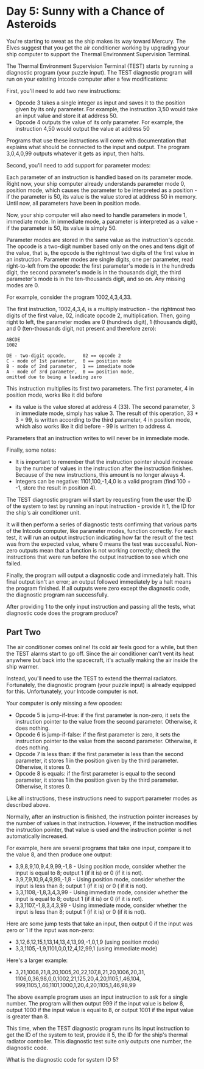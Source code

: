 # Day 5: Sunny with a Chance of Asteroids

You're starting to sweat as the ship makes its way toward Mercury. The Elves suggest that you get the air conditioner
working by upgrading your ship computer to support the Thermal Environment Supervision Terminal.

The Thermal Environment Supervision Terminal (TEST) starts by running a diagnostic program (your puzzle input). The TEST
diagnostic program will run on your existing Intcode computer after a few modifications:

First, you'll need to add two new instructions:

- Opcode 3 takes a single integer as input and saves it to the position given by its only parameter. For example, the
  instruction 3,50 would take an input value and store it at address 50.
- Opcode 4 outputs the value of its only parameter. For example, the instruction 4,50 would output the value at address
  50

Programs that use these instructions will come with documentation that explains what should be connected to the input
and output. The program 3,0,4,0,99 outputs whatever it gets as input, then halts.

Second, you'll need to add support for parameter modes:

Each parameter of an instruction is handled based on its parameter mode. Right now, your ship computer already
understands parameter mode 0, position mode, which causes the parameter to be interpreted as a position - if the
parameter is 50, its value is the value stored at address 50 in memory. Until now, all parameters have been in position
mode.

Now, your ship computer will also need to handle parameters in mode 1, immediate mode. In immediate mode, a parameter is
interpreted as a value - if the parameter is 50, its value is simply 50.

Parameter modes are stored in the same value as the instruction's opcode. The opcode is a two-digit number based only on
the ones and tens digit of the value, that is, the opcode is the rightmost two digits of the first value in an
instruction. Parameter modes are single digits, one per parameter, read right-to-left from the opcode: the first
parameter's mode is in the hundreds digit, the second parameter's mode is in the thousands digit, the third parameter's
mode is in the ten-thousands digit, and so on. Any missing modes are 0.

For example, consider the program 1002,4,3,4,33.

The first instruction, 1002,4,3,4, is a multiply instruction - the rightmost two digits of the first value, 02, indicate
opcode 2, multiplication. Then, going right to left, the parameter modes are 0 (hundreds digit), 1 (thousands digit),
and 0 (ten-thousands digit, not present and therefore zero):

```
ABCDE
1002

DE - two-digit opcode,      02 == opcode 2
C - mode of 1st parameter,  0 == position mode
B - mode of 2nd parameter,  1 == immediate mode
A - mode of 3rd parameter,  0 == position mode,
omitted due to being a leading zero
```

This instruction multiplies its first two parameters. The first parameter, 4 in position mode, works like it did before

- its value is the value stored at address 4 (33). The second parameter, 3 in immediate mode, simply has value 3. The
  result of this operation, 33 * 3 = 99, is written according to the third parameter, 4 in position mode, which also
  works like it did before - 99 is written to address 4.

Parameters that an instruction writes to will never be in immediate mode.

Finally, some notes:

- It is important to remember that the instruction pointer should increase by the number of values in the instruction
  after the instruction finishes. Because of the new instructions, this amount is no longer always 4.
- Integers can be negative: 1101,100,-1,4,0 is a valid program (find 100 + -1, store the result in position 4).

The TEST diagnostic program will start by requesting from the user the ID of the system to test by running an input
instruction - provide it 1, the ID for the ship's air conditioner unit.

It will then perform a series of diagnostic tests confirming that various parts of the Intcode computer, like parameter
modes, function correctly. For each test, it will run an output instruction indicating how far the result of the test
was from the expected value, where 0 means the test was successful. Non-zero outputs mean that a function is not working
correctly; check the instructions that were run before the output instruction to see which one failed.

Finally, the program will output a diagnostic code and immediately halt. This final output isn't an error; an output
followed immediately by a halt means the program finished. If all outputs were zero except the diagnostic code, the
diagnostic program ran successfully.

After providing 1 to the only input instruction and passing all the tests, what diagnostic code does the program
produce?

## Part Two

The air conditioner comes online! Its cold air feels good for a while, but then the TEST alarms start to go off. Since
the air conditioner can't vent its heat anywhere but back into the spacecraft, it's actually making the air inside the
ship warmer.

Instead, you'll need to use the TEST to extend the thermal radiators. Fortunately, the diagnostic program (your puzzle
input) is already equipped for this. Unfortunately, your Intcode computer is not.

Your computer is only missing a few opcodes:

- Opcode 5 is jump-if-true: if the first parameter is non-zero, it sets the instruction pointer to the value from the
  second parameter. Otherwise, it does nothing.
- Opcode 6 is jump-if-false: if the first parameter is zero, it sets the instruction pointer to the value from the
  second parameter. Otherwise, it does nothing.
- Opcode 7 is less than: if the first parameter is less than the second parameter, it stores 1 in the position given by
  the third parameter. Otherwise, it stores 0.
- Opcode 8 is equals: if the first parameter is equal to the second parameter, it stores 1 in the position given by the
  third parameter. Otherwise, it stores 0.

Like all instructions, these instructions need to support parameter modes as described above.

Normally, after an instruction is finished, the instruction pointer increases by the number of values in that
instruction. However, if the instruction modifies the instruction pointer, that value is used and the instruction
pointer is not automatically increased.

For example, here are several programs that take one input, compare it to the value 8, and then produce one output:

- 3,9,8,9,10,9,4,9,99,-1,8 - Using position mode, consider whether the input is equal to 8; output 1 (if it is) or 0 (if
  it is not).
- 3,9,7,9,10,9,4,9,99,-1,8 - Using position mode, consider whether the input is less than 8; output 1 (if it is) or 0 (
  if it is not).
- 3,3,1108,-1,8,3,4,3,99 - Using immediate mode, consider whether the input is equal to 8; output 1 (if it is) or 0 (if
  it is not).
- 3,3,1107,-1,8,3,4,3,99 - Using immediate mode, consider whether the input is less than 8; output 1 (if it is) or 0 (if
  it is not).

Here are some jump tests that take an input, then output 0 if the input was zero or 1 if the input was non-zero:

- 3,12,6,12,15,1,13,14,13,4,13,99,-1,0,1,9 (using position mode)
- 3,3,1105,-1,9,1101,0,0,12,4,12,99,1 (using immediate mode)

Here's a larger example:

- 3,21,1008,21,8,20,1005,20,22,107,8,21,20,1006,20,31, 1106,0,36,98,0,0,1002,21,125,20,4,20,1105,1,46,104,
  999,1105,1,46,1101,1000,1,20,4,20,1105,1,46,98,99

The above example program uses an input instruction to ask for a single number. The program will then output 999 if the
input value is below 8, output 1000 if the input value is equal to 8, or output 1001 if the input value is greater than 8.

This time, when the TEST diagnostic program runs its input instruction to get the ID of the system to test, provide it
5, the ID for the ship's thermal radiator controller. This diagnostic test suite only outputs one number, the diagnostic
code.

What is the diagnostic code for system ID 5?
